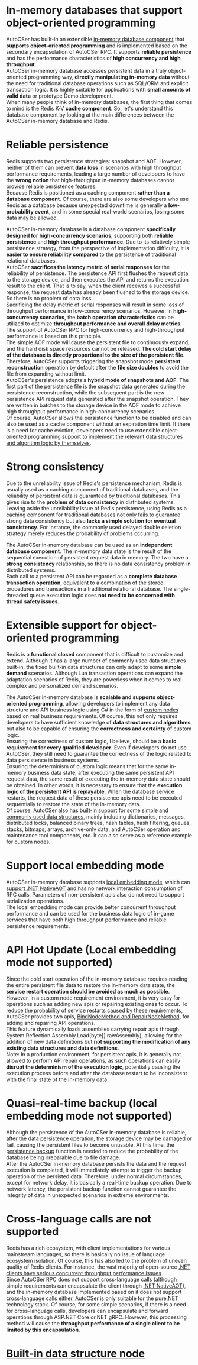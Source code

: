 ﻿# In-memory databases that support object-oriented programming
AutoCSer has built-in an extensible [in-memory database component](https://github.com/AutoCSer/AutoCSer2/tree/main/Application/StreamPersistenceMemoryDatabase) that **supports object-oriented programming** and is implemented based on the secondary encapsulation of AutoCSer RPC. It supports **reliable persistence** and has the performance characteristics of **high concurrency and high throughput**.  
AutoCSer in-memory database accesses persistent data in a truly object-oriented programming way, **directly manipulating in-memory data** without the need for traditional database operations such as SQL/ORM and explicit transaction logic. It is highly suitable for applications with **small amounts of valid data** or prototype Demo development.  
When many people think of in-memory databases, the first thing that comes to mind is the Redis K-V **cache component**. So, let's understand this database component by looking at the main differences between the AutoCSer in-memory database and Redis.
# Reliable persistence
Redis supports two persistence strategies: snapshot and AOF. However, neither of them can prevent **data loss** in scenarios with high throughput performance requirements, leading a large number of developers to have the **wrong notion** that high-throughput in-memory databases cannot provide reliable persistence features.  
Because Redis is positioned as a caching component **rather than a database component**. Of course, there are also some developers who use Redis as a database because unexpected downtime is generally a **low-probability event**, and in some special real-world scenarios, losing some data may be allowed.  
  
AutoCSer in-memory database is a database component **specifically designed for high-concurrency scenarios**, supporting both **reliable persistence** and **high throughput performance**. Due to its relatively simple persistence strategy, from the perspective of implementation difficulty, it is **easier to ensure reliability compared** to the persistence of traditional relational databases.  
AutoCSer **sacrifices the latency metric of serial responses** for the reliability of persistence. The persistence API first flushes the request data to the storage device, and then executes the API and returns the execution result to the client. That is to say, when the client receives a successful response, the request data has already been flushed to the storage device. So there is no problem of data loss.  
Sacrificing the delay metric of serial responses will result in some loss of throughput performance in low-concurrency scenarios. However, in **high-concurrency scenarios**, the **batch operation characteristics** can be utilized to optimize **throughput performance and overall delay metrics**. The support of AutoCSer RPC for high-concurrency and high-throughput performance is based on this principle.  
The simple AOF mode will cause the persistent file to continuously expand, and the hard disk space resources cannot be released. **The cold start delay of the database is directly proportional to the size of the persistent file**. Therefore, AutoCSer supports triggering the snapshot mode **persistent reconstruction** operation by default after the **file size doubles** to avoid the file from expanding without limit.  
AutoCSer's persistence adopts a **hybrid mode of snapshots and AOF**. The first part of the persistence file is the snapshot data generated during the persistence reconstruction, while the subsequent part is the new persistence API request data generated after the snapshot operation. They are written in batches to the storage device in the AOF mode to achieve high throughput performance in high-concurrency scenarios.  
Of course, AutoCSer allows the persistence function to be disabled and can also be used as a cache component without an expiration time limit. If there is a need for cache eviction, developers need to use extensible object-oriented programming support to [implement the relevant data structures and algorithm logic by themselves](https://github.com/AutoCSer/AutoCSer2/blob/main/Document/08.MemoryDatabaseCustomNode/08.MemoryDatabaseCustomNode.Eng.md).
# Strong consistency
Due to the unreliability issue of Redis's persistence mechanism, Redis is usually used as a caching component of traditional databases, and the reliability of persistent data is guaranteed by traditional databases. This gives rise to the **problem of data consistency** in distributed systems.  
Leaving aside the unreliability issue of Redis persistence, using Redis as a caching component for traditional databases not only fails to guarantee strong data consistency but also **lacks a simple solution for eventual consistency**. For instance, the commonly used delayed double deletion strategy merely reduces the probability of problems occurring.  
  
The AutoCSer in-memory database can be used as an **independent database component**. The in-memory data state is the result of the sequential execution of persistent request data in memory. The two have a **strong consistency** relationship, so there is no data consistency problem in distributed systems.  
Each call to a persistent API can be regarded as a **complete database transaction operation**, equivalent to a combination of the stored procedures and transactions in a traditional relational database. The single-threaded queue execution logic does **not need to be concerned with thread safety issues**.
# Extensible support for object-oriented programming
Redis is a **functional closed** component that is difficult to customize and extend. Although it has a large number of commonly used data structures built-in, the fixed built-in data structures can only adapt to some **simple demand** scenarios. Although Lua transaction operations can expand the adaptation scenarios of Redis, they are powerless when it comes to real complex and personalized demand scenarios.  
  
The AutoCSer in-memory database is **scalable and supports object-oriented programming**, allowing developers to implement any data structure and API business logic using C# in the form of [custom nodes](https://github.com/AutoCSer/AutoCSer2/blob/main/Document/08.MemoryDatabaseCustomNode/08.MemoryDatabaseCustomNode.Eng.md) based on real business requirements. Of course, this not only requires developers to have sufficient knowledge of **data structures and algorithms**, but also to be capable of ensuring the **correctness and certainty** of custom logic.  
Ensuring the correctness of custom logic, I believe, should be a **basic requirement for every qualified developer**. Even if developers do not use AutoCSer, they still need to guarantee the correctness of the logic related to data persistence in business systems.  
Ensuring the determinism of custom logic means that for the same in-memory business data state, after executing the same persistent API request data, the same result of executing the in-memory data state should be obtained. In other words, it is necessary to ensure that the **execution logic of the persistent API is replayable**. When the database service restarts, the request data of these persistence apis need to be executed sequentially to restore the state of the in-memory data.  
Of course, AutoCSer also has [built-in support for some simple and commonly used data structures](https://github.com/AutoCSer/AutoCSer2/blob/main/Document/07.MemoryDatabaseNode/07.MemoryDatabaseNode.Eng.md), mainly including dictionaries, messages, distributed locks, balanced binary trees, hash tables, hash filtering, queues, stacks, bitmaps, arrays, archive-only data, and AutoCSer operation and maintenance tool components, etc. It can also serve as a reference example for custom nodes.
# Support local embedding mode
AutoCSer in-memory database supports [local embedding mode](https://github.com/AutoCSer/AutoCSer2/blob/main/Document/09.MemoryDatabaseLocalService/09.MemoryDatabaseLocalService.Eng.md), which can [support .NET NativeAOT](https://github.com/AutoCSer/AutoCSer2/blob/main/Document/12.NativeAOT/12.NativeAOT.Eng.md) and has no network interaction consumption of RPC calls. Parameters of non-persistent apis also do not need to support serialization operations.  
The local embedding mode can provide better concurrent throughput performance and can be used for the business data logic of in-game services that have both high throughput performance and reliable persistence requirements.
# API Hot Update (Local embedding mode not supported)
Since the cold start operation of the in-memory database requires reading the entire persistent file data to restore the in-memory data state, the **service restart operation should be avoided as much as possible**.  
However, in a custom node requirement environment, it is very easy for operations such as adding new apis or repairing existing ones to occur. To reduce the probability of service restarts caused by these requirements, AutoCSer provides two apis, [BindNodeMethod and RepairNodeMethod](https://github.com/AutoCSer/AutoCSer2/blob/main/Application/StreamPersistenceMemoryDatabase/Client/IStreamPersistenceMemoryDatabaseClient.cs), for adding and repairing API operations.  
This feature dynamically loads assemblies carrying repair apis through System.Reflection.Assembly.Load(byte[] rawAssembly), allowing for the addition of new data definitions but **not supporting the modification of any existing data structures and data definitions**.  
Note: In a production environment, for persistent apis, it is generally not allowed to perform API repair operations, as such operations can easily **disrupt the determinism of the execution logic**, potentially causing the execution process before and after the database restart to be inconsistent with the final state of the in-memory data.
# Quasi-real-time backup (local embedding mode not supported)
Although the persistence of the AutoCSer in-memory database is reliable, after the data persistence operation, the storage device may be damaged or fail, causing the persistent files to become unusable. At this time, the [persistence backup](https://github.com/AutoCSer/AutoCSer2/tree/main/TestCase/StreamPersistenceMemoryDatabase/Backuper) function is needed to reduce the probability of the database being irreparable due to file damage.  
After the AutoCSer in-memory database persists the data and the request execution is completed, it will immediately attempt to trigger the backup operation of the persisted data. Therefore, under normal circumstances, except for network delay, it is basically a real-time backup operation. Due to network latency, the persistent backup function cannot guarantee the integrity of data in unexpected scenarios in extreme environments.
# Cross-language calls are not supported
Redis has a rich ecosystem, with client implementations for various mainstream languages, so there is basically no issue of language ecosystem isolation. Of course, this has also led to the problem of uneven quality of Redis clients. For instance, the vast majority of open-source [.NET clients have serious concurrent throughput performance issues](https://github.com/AutoCSer/AutoCSer2/tree/main/TestCase/ThirdParty/GrpcClientPerformance).  
Since AutoCSer RPC does not support cross-language calls (although simple requirements can encapsulate the client through [.NET NativeAOT](https://github.com/AutoCSer/AutoCSer2/blob/main/Document/12.NativeAOT/12.NativeAOT.Eng.md)), and the in-memory database implemented based on it does not support cross-language calls either, AutoCSer is only suitable for the pure.NET technology stack.
Of course, for some simple scenarios, if there is a need for cross-language calls, developers can encapsulate and forward operations through ASP.NET Core or.NET gRPC. However, this processing method will cause the **throughput performance of a single client to be limited by this encapsulation**.
# [Built-in data structure node](https://github.com/AutoCSer/AutoCSer2/blob/main/Document/07.MemoryDatabaseNode/07.MemoryDatabaseNode.Eng.md)
